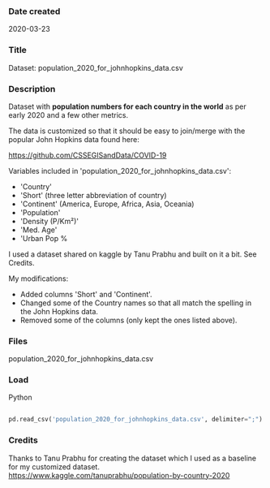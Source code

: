 ### Date created
2020-03-23

### Title
Dataset: population_2020_for_johnhopkins_data.csv

### Description

Dataset with **population numbers for each country in the world** as per early 2020 and a few other metrics.

The data is customized so that it should be easy to join/merge with the popular John Hopkins data found here:

https://github.com/CSSEGISandData/COVID-19

Variables included in 'population_2020_for_johnhopkins_data.csv':

- 'Country'
- 'Short' (three letter abbreviation of country)
- 'Continent' (America, Europe, Africa, Asia, Oceania)
- 'Population'
- 'Density (P/Km²)'
- 'Med. Age'
- 'Urban Pop %

I used a dataset shared on kaggle by Tanu Prabhu and built on it a bit. See Credits.

My modifications:
- Added columns 'Short' and 'Continent'.
- Changed some of the Country names so that all match the spelling in the John Hopkins data.
- Removed some of the columns (only kept the ones listed above).

### Files
population_2020_for_johnhopkins_data.csv

### Load

Python

```python

pd.read_csv('population_2020_for_johnhopkins_data.csv', delimiter=";")

```

### Credits
Thanks to Tanu Prabhu for creating the dataset which I used as a baseline
for my customized dataset.
https://www.kaggle.com/tanuprabhu/population-by-country-2020
